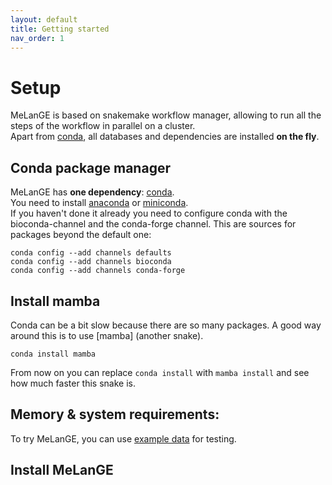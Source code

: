 ```yaml
---
layout: default
title: Getting started
nav_order: 1
---
```


# Setup

MeLanGE is based on snakemake workflow manager, allowing to run all the steps of the workflow in parallel on a cluster. \
Apart from [conda](https://docs.conda.io/en/latest/), all databases and dependencies are installed **on the fly**.

## Conda package manager

MeLanGE has **one dependency**: [conda](https://docs.conda.io/en/latest/). \
You need to install [anaconda](https://docs.conda.io/projects/conda/en/latest/user-guide/install/index.html) or [miniconda](https://docs.conda.io/en/latest/miniconda.html). \
If you haven't done it already you need to configure conda with the bioconda-channel and the conda-forge channel. This are sources for packages beyond the default one:

    conda config --add channels defaults
    conda config --add channels bioconda
    conda config --add channels conda-forge

## Install mamba
Conda can be a bit slow because there are so many packages. A good way around this is to use [mamba] (another snake).

    conda install mamba

From now on you can replace ``conda install`` with ``mamba install`` and see how much faster this snake is.

## Memory & system requirements:

To try MeLanGE, you can use [example data](https://github.com/sandragodinhosilva/MeLanGE/tree/master/example_data) for testing.

## Install MeLanGE

